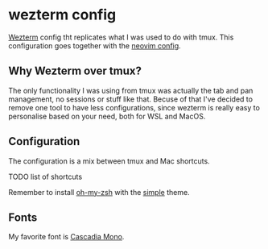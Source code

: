 # wezterm config

[Wezterm](https://wezfurlong.org/wezterm/index.html) config tht replicates what I was used to do with tmux. This configuration goes together with the [neovim config](https://github.com/Spronghi/nvim-config).

## Why Wezterm over tmux?

The only functionality I was using from tmux was actually the tab and pan management, no sessions or stuff like that. Becuse of that I've decided to remove one tool to have less configurations, since wezterm is really easy to personalise based on your need, both for WSL and MacOS.

## Configuration

The configuration is a mix between tmux and Mac shortcuts.

TODO list of shortcuts

Remember to install [oh-my-zsh](https://ohmyz.sh/#install) with the [simple](https://github.com/ohmyzsh/ohmyzsh/wiki/Themes#simple) theme.

## Fonts

My favorite font is [Cascadia Mono](https://github.com/microsoft/cascadia-code).
